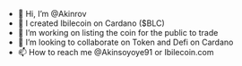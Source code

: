- 👋 Hi, I’m @Akinrov
- 👀 I created Ibilecoin on Cardano ($BLC)
- 🌱 I’m working on listing the coin for the public to trade
- 💞️ I’m looking to collaborate on Token and Defi on Cardano
- 📫 How to reach me @Akinsoyoye91 or Ibilecoin.com

<!---
Akinrov/Akinrov is a ✨ special ✨ repository because its `README.md` (this file) appears on your GitHub profile.
You can click the Preview link to take a look at your changes.
--->
